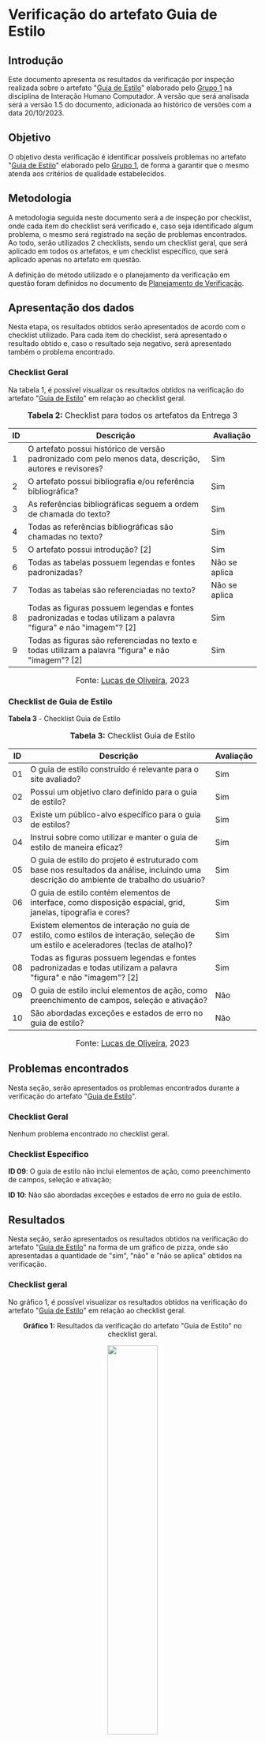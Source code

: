 # Verificação do artefato Guia de Estilo


## Introdução 

Este documento apresenta os resultados da verificação por inspeção realizada sobre o artefato "[Guia de Estilo](https://github.com/Interacao-Humano-Computador/2023.2-NotaLegal/blob/main/docs/analise%20de%20requisitos%20II/guia_de_estilo.md)" elaborado pelo [Grupo 1](https://interacao-humano-computador.github.io/2023.2-NotaLegal/) na disciplina de Interação Humano Computador. A versão que será analisada será a versão 1.5 do documento, adicionada ao histórico de versões com a data 20/10/2023.

## Objetivo

O objetivo desta verificação é identificar possíveis problemas no artefato "[Guia de Estilo](https://github.com/Interacao-Humano-Computador/2023.2-NotaLegal/blob/main/docs/analise%20de%20requisitos%20II/guia_de_estilo.md)" elaborado pelo [Grupo 1](https://interacao-humano-computador.github.io/2023.2-NotaLegal/), de forma a garantir que o mesmo atenda aos critérios de qualidade estabelecidos.

## Metodologia

A metodologia seguida neste documento será a de inspeção por checklist, onde cada item do checklist será verificado e, caso seja identificado algum problema, o mesmo será registrado na seção de problemas encontrados. Ao todo, serão utilizados 2 checklists, sendo um checklist geral, que será aplicado em todos os artefatos, e um checklist específico, que será aplicado apenas no artefato em questão.

A definição do método utilizado e o planejamento da verificação em questão foram definidos no documento de [Planejamento de Verificação](https://github.com/Interacao-Humano-Computador/2023.2-NotaLegal/blob/main/docs/verificacao/Grupo-01/Entrega-03/planejamento-verificacao-e3-grupo1.md?plain=1).

## Apresentação dos dados

Nesta etapa, os resultados obtidos serão apresentados de acordo com o checklist utilizado. Para cada item do checklist, será apresentado o resultado obtido e, caso o resultado seja negativo, será apresentado também o problema encontrado.

### Checklist Geral

Na tabela 1, é possível visualizar os resultados obtidos na verificação do artefato "[Guia de Estilo](https://github.com/Interacao-Humano-Computador/2023.2-NotaLegal/blob/main/docs/analise%20de%20requisitos%20II/guia_de_estilo.md)" em relação ao checklist geral.


<div align="center">
<font size="3"><p style="text-align: center"><b>Tabela 2:</b> Checklist para todos os artefatos da Entrega 3</p></font>

<table>
  <thead>
    <tr>
      <th>ID</th>
      <th>Descrição</th>
      <th>Avaliação</th>
    </tr>
  </thead>
  <tbody>
    <tr>
      <td>1</td>
      <td>O artefato possui histórico de versão padronizado com pelo menos data, descrição, autores e revisores?</td>
      <td>Sim</td>
    </tr>
    <tr>
      <td>2</td>
      <td>O artefato possui bibliografia e/ou referência bibliográfica?  </td>
      <td>Sim</td>
    </tr>
    <tr>
      <td>3</td>
      <td>As referências bibliográficas seguem a ordem de chamada do texto? </td>
      <td>Sim</td>
    </tr>
    <tr>
      <td>4</td>
      <td>Todas as referências bibliográficas são chamadas no texto?</td>
      <td>Sim</td>
    </tr>
    <tr>
      <td>5</td>
      <td>O artefato possui introdução? [2]</td>
      <td>Sim</td>
    </tr>
    <tr>
      <td>6</td>
      <td>Todas as tabelas possuem legendas e fontes padronizadas? </td>
      <td>Não se aplica</td>
    </tr>
    <tr>
      <td>7</td>
      <td>Todas as tabelas são referenciadas no texto?  </td>
      <td>Não se aplica </td>
    </tr>
    <tr>
      <td>8</td>
      <td>Todas as figuras possuem legendas e fontes padronizadas e todas utilizam a palavra "figura" e não "imagem"? [2] </td>
      <td>Sim</td>
    </tr>
    <tr>
      <td>9</td>
      <td>Todas as figuras são referenciadas no texto e todas utilizam a palavra "figura" e não "imagem"? [2] </td>
      <td>Sim</td>
    </tr>
  </tbody>
</table>

<font size="3"><p style="text-align: center">Fonte: <a href="https://github.com/LucasOliveiraDiasMarquesFerreira">Lucas de Oliveira</a>, 2023</p></font>
</div>






### Checklist de Guia de Estilo

**Tabela 3** - Checklist Guia de Estilo                   
<div align="center">
<font size="3"><p style="text-align: center"><b>Tabela 3:</b> Checklist Guia de Estilo</p></font>

<table>
  <thead>
    <tr>
      <th>ID</th>
      <th>Descrição</th>
      <th>Avaliação</th>
    </tr>
  </thead>
  <tbody>
    <tr>
      <td>01</td>
      <td> O guia de estilo construído é relevante para o site avaliado?</td>
      <td>Sim</td>
    </tr>
    <tr>
      <td>02</td>
      <td> Possui um objetivo claro definido para o guia de estilo?                                               </td>
      <td>Sim</td>
    </tr>
    <tr>
      <td>03</td>
      <td>Existe um público-alvo específico para o guia de estilos? </td>
      <td>Sim</td>
    </tr>
    <tr>
      <td>04</td>
      <td>Instrui sobre como utilizar e manter o guia de estilo de maneira eficaz? </td>
      <td>Sim</td>
    </tr>
    <tr>
      <td>05</td>
      <td>O guia de estilo do projeto é estruturado com base nos resultados da análise, incluindo uma descrição do ambiente de trabalho do usuário?</td>
      <td>Sim</td>
    </tr>
    <tr>
      <td>06</td>
      <td>O guia de estilo contém elementos de interface, como disposição espacial, grid, janelas, tipografia e cores?</td>
      <td>Sim</td>
    </tr>
    <tr>
      <td>07</td>
      <td> Existem elementos de interação no guia de estilo, como estilos de interação, seleção de um estilo e aceleradores (teclas de atalho)?</td>
      <td>Sim</td>
    </tr>
    <tr>
      <td>08</td>
      <td>Todas as figuras possuem legendas e fontes padronizadas e todas utilizam a palavra "figura" e não "imagem"? [2] </td>
      <td>Sim</td>
    </tr>
    <tr>
      <td>09</td>
      <td> O guia de estilo inclui elementos de ação, como preenchimento de campos, seleção e ativação? </td>
      <td>Não</td>
    </tr>
     <tr>
      <td>10</td>
      <td>  São abordadas exceções e estados de erro no guia de estilo? </td>
      <td>Não</td>
    </tr>
  </tbody>
</table>

<font size="3"><p style="text-align: center">Fonte: <a href="https://github.com/LucasOliveiraDiasMarquesFerreira">Lucas de Oliveira</a>, 2023</p></font>
</div>




## Problemas encontrados

Nesta seção, serão apresentados os problemas encontrados durante a verificação do artefato "[Guia de Estilo](https://github.com/Interacao-Humano-Computador/2023.2-NotaLegal/blob/main/docs/analise%20de%20requisitos%20II/guia_de_estilo.md)".

### Checklist Geral

Nenhum problema encontrado no checklist geral.

### Checklist Específico

**ID 09**: O guia de estilo não inclui elementos de ação, como preenchimento de campos, seleção e ativação;


**ID 10**:  Não são abordadas exceções e estados de erro no guia de estilo.

## Resultados

Nesta seção, serão apresentados os resultados obtidos na verificação do artefato "[Guia de Estilo](https://github.com/Interacao-Humano-Computador/2023.2-NotaLegal/blob/main/docs/analise%20de%20requisitos%20II/guia_de_estilo.md)" na forma de um gráfico de pizza, onde são apresentadas a quantidade de "sim", "não" e "não se aplica" obtidos na verificação.

### Checklist geral

No gráfico 1, é possível visualizar os resultados obtidos na verificação do artefato "[Guia de Estilo](https://github.com/Interacao-Humano-Computador/2023.2-NotaLegal/blob/main/docs/analise%20de%20requisitos%20II/guia_de_estilo.md)" em relação ao checklist geral.

<div align="center">
  <p><b>Gráfico 1:</b> Resultados da verificação do artefato "Guia de Estilo" no checklist geral.</p>

  <img src="https://github.com/Interacao-Humano-Computador/2023.2-NotaLegal/blob/main/docs/imagens/Checklist%20Geral-%20Guia%20de%20Estilo.png?raw=true" style="width: 45%;">

<p><b>Fonte:</b> Lucas de Oliveira, 2023.</p>
</div>

### Checklist específico

No gráfico 2, é possível visualizar os resultados obtidos na verificação do artefato "[Guia de Estilo](https://github.com/Interacao-Humano-Computador/2023.2-NotaLegal/blob/main/docs/analise%20de%20requisitos%20II/guia_de_estilo.md)" em relação ao checklist específico.

<div align="center">
  <p><b>Gráfico 2:</b> Resultados da verificação do artefato "Guia de Estilo" no checklist específico.</p>

  <img src="https://github.com/Interacao-Humano-Computador/2023.2-NotaLegal/blob/main/docs/imagens/Checklist%20especifico-%20Guia%20de%20Estilo.png?raw=true" style="width: 45%;">

<p><b>Fonte:</b> Lucas de Oliveira, 2023.</p>

</div>

## Bibliografia
> Oliveira, Lucas. VIEIRA, Zenilda. [Planejamento de Verificação](https://github.com/Interacao-Humano-Computador/2023.2-NotaLegal/blob/main/docs/verificacao/Grupo-01/Entrega-03/planejamento-verificacao-e3-grupo1.md). FGA, 2023.


## Histórico de Versões

| Versão | Data   | Descrição     | Autor     |  Revisor        |
| :----: | ------ | ------------- | --------- | :-------------: |
| `1.0`  | 25/11/2023 | Criação do documento  | [Lucas de Oliveira](https://github.com/LucasOliveiraDiasMarquesFerreira) | [Gabriel Zaranza](https://github/GZaranza)  |
